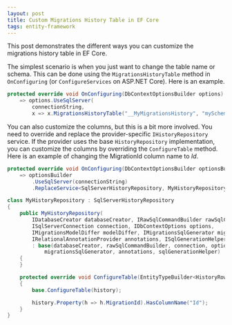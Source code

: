 ```yaml
---
layout: post
title: Custom Migrations History Table in EF Core
tags: entity-framework
---
```


This post demonstrates the different ways you can customize the migrations history table in EF Core.

The simplest scenario is when you just want to change the table name or schema. This can be done using the
`MigrationsHistoryTable` method in `OnConfiguring` (or `ConfigureServices` on ASP.NET Core). Here is an example.

```csharp
protected override void OnConfiguring(DbContextOptionsBuilder options)
    => options.UseSqlServer(
        connectionString,
        x => x.MigrationsHistoryTable("__MyMigrationsHistory", "mySchema"));
```

You can also customize the columns, but this is a bit more involved. You need to override and replace the
provider-specific `IHistoryRepository` service. If the provider uses the base `HistoryRepository` implementation, you
can customize the columns by overriding the `ConfigureTable` method. Here is an example of changing the MigrationId
column name to *Id*.

```csharp
protected override void OnConfiguring(DbContextOptionsBuilder optionsBuilder)
    => optionsBuilder
        .UseSqlServer(connectionString)
        .ReplaceService<SqlServerHistoryRepository, MyHistoryRepository>();
```

```csharp
class MyHistoryRepository : SqlServerHistoryRepository
{
    public MyHistoryRepository(
        IDatabaseCreator databaseCreator, IRawSqlCommandBuilder rawSqlCommandBuilder,
        ISqlServerConnection connection, IDbContextOptions options,
        IMigrationsModelDiffer modelDiffer, IMigrationsSqlGenerator migrationsSqlGenerator,
        IRelationalAnnotationProvider annotations, ISqlGenerationHelper sqlGenerationHelper)
        : base(databaseCreator, rawSqlCommandBuilder, connection, options, modelDiffer,
            migrationsSqlGenerator, annotations, sqlGenerationHelper)
    {
    }

    protected override void ConfigureTable(EntityTypeBuilder<HistoryRow> history)
    {
        base.ConfigureTable(history);

        history.Property(h => h.MigrationId).HasColumnName("Id");
    }
}
```
